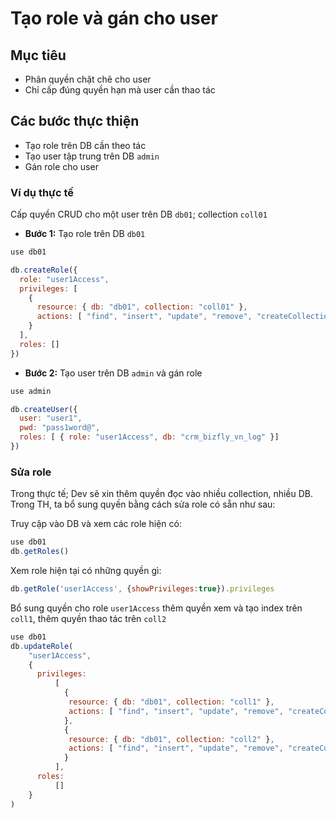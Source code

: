 # Tạo role và gán cho user

## Mục tiêu

* Phân quyền chặt chẽ cho user
* Chỉ cấp đúng quyền hạn mà user cần thao tác

## Các bước thực thiện

* Tạo role trên DB cần theo tác
* Tạo user tập trung trên DB `admin`
* Gán role cho user

### Ví dụ thực tế

Cấp quyền CRUD cho một user trên DB `db01`; collection `coll01`

* **Bước 1:** Tạo role trên DB `db01`

```javascript
use db01

db.createRole({
  role: "user1Access",
  privileges: [
    {
      resource: { db: "db01", collection: "coll01" },
      actions: [ "find", "insert", "update", "remove", "createCollection" ]
    }
  ],
  roles: []
})
```

* **Bước 2:** Tạo user trên DB `admin` và gán role

```javascript
use admin

db.createUser({
  user: "user1",
  pwd: "pass1word@",
  roles: [ { role: "user1Access", db: "crm_bizfly_vn_log" }] 
})
```

### Sửa role

Trong thực tế; Dev sẽ xin thêm quyền đọc vào nhiều collection, nhiều DB. Trong TH, ta bổ sung quyền bằng cách sửa role có sẵn như sau:

Truy cập vào DB và xem các role hiện có:

```javascript
use db01
db.getRoles()
```

Xem role hiện tại có những quyền gì:

```javascript
db.getRole('user1Access', {showPrivileges:true}).privileges
```

Bổ sung quyền cho role `user1Access` thêm quyền xem và tạo index trên `coll1`, thêm quyền thao tác trên `coll2`

```javascript
use db01
db.updateRole(
    "user1Access",
    {
      privileges:
          [
            {
             resource: { db: "db01", collection: "coll1" },
             actions: [ "find", "insert", "update", "remove", "createCollection", "createIndex", "listIndexes" ]
            },
            {
             resource: { db: "db01", collection: "coll2" },
             actions: [ "find", "insert", "update", "remove", "createCollection", "createIndex", "listIndexes" ]
            }
          ],
      roles:
          []
    }
)
```

